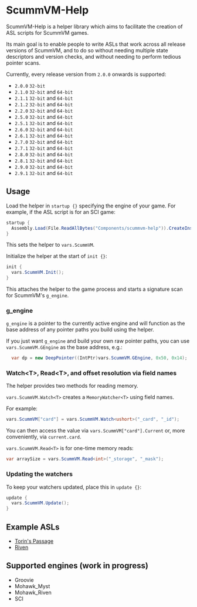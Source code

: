 # ScummVM-Help

ScummVM-Help is a helper library which aims to facilitate the creation of ASL scripts for ScummVM games.

Its main goal is to enable people to write ASLs that work across all release versions of ScummVM, and to do so without needing multiple state descriptors and version checks, and without needing to perform tedious pointer scans.

Currently, every release version from `2.0.0` onwards is supported:
- `2.0.0` `32-bit`
- `2.1.0` `32-bit` and `64-bit`
- `2.1.1` `32-bit` and `64-bit`
- `2.1.2` `32-bit` and `64-bit`
- `2.2.0` `32-bit` and `64-bit`
- `2.5.0` `32-bit` and `64-bit`
- `2.5.1` `32-bit` and `64-bit`
- `2.6.0` `32-bit` and `64-bit`
- `2.6.1` `32-bit` and `64-bit`
- `2.7.0` `32-bit` and `64-bit`
- `2.7.1` `32-bit` and `64-bit`
- `2.8.0` `32-bit` and `64-bit`
- `2.8.1` `32-bit` and `64-bit`
- `2.9.0` `32-bit` and `64-bit`
- `2.9.1` `32-bit` and `64-bit`

## Usage

Load the helper in `startup {}` specifying the engine of your game. For example, if the ASL script is for an SCI game:

```c#
startup {
  Assembly.Load(File.ReadAllBytes("Components/scummvm-help")).CreateInstance("SCI");
}
```
This sets the helper to `vars.ScummVM`.

Initialize the helper at the start of `init {}`: 

```c#
init {
  vars.ScummVM.Init();
}
```

This attaches the helper to the game process and starts a signature scan for ScummVM's `g_engine`.

### g_engine

`g_engine` is a pointer to the currently active engine and will function as the base address of any pointer paths you build using the helper.

If you just want `g_engine` and build your own raw pointer paths, you can use `vars.ScummVM.GEngine` as the base address, e.g.:

```c#
  var dp = new DeepPointer((IntPtr)vars.ScummVM.GEngine, 0x50, 0x14);
```

### Watch\<T>, Read\<T>, and offset resolution via field names

The helper provides two methods for reading memory.

`vars.ScummVM.Watch<T>` creates a `MemoryWatcher<T>` using field names.

For example:

```c#
vars.ScummVM["card"] = vars.ScummVM.Watch<ushort>("_card", "_id");
```

You can then access the value via `vars.ScummVM["card"].Current` or, more conveniently, via `current.card`.

`vars.ScummVM.Read<T>` is for one-time memory reads:

```c#
var arraySize = vars.ScummVM.Read<int>("_storage", "_mask");
```

### Updating the watchers

To keep your watchers updated, place this in `update {}`:

```c#
update {
  vars.ScummVM.Update();
}
```

## Example ASLs

- [Torin's Passage](https://raw.githubusercontent.com/iamJaffra/ASLs/refs/heads/main/TorinsPassage.asl)
- [Riven](https://raw.githubusercontent.com/iamJaffra/ASLs/refs/heads/main/Riven.asl)

## Supported engines (work in progress)

- Groovie
- Mohawk_Myst
- Mohawk_Riven
- SCI
